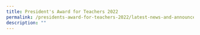 ```yaml
---
title: President's Award for Teachers 2022
permalink: /presidents-award-for-teachers-2022/latest-news-and-announcements/permalink
description: ""
---
```

